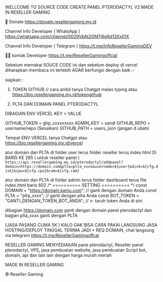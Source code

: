 WELLCOME TO SOURCE CODE CREATE PANEL PTERODACTYL V2 MADE IN RESELLER GAMING 

💸 Donate
https://donate.resellergaming.my.id

Channel Info Developer ( WhatsApp )
https://whatsapp.com/channel/0029VbAt2GM7j6g6d13Xx01X

Channel Info Developer ( Telegram )
https://t.me/InfoResellerGamingDEV

👨‍💻 kontak Developer
https://t.me/ResellerGamingoffcial


Sebelum memakai SOUCE CODE ini dan sebelum deploy di vercel diharapkan membaca ini terlebih AGAR berfungsi dengan baik ✅

siapkan :
1. TOKEN GITHUB // cara ambil  tanya Chatgpt malas typing atau https://bio.resellergaming.my.id/tokengithub

2. PLTA DAN DOMAIN PANEL PTERODACTYL 

DIBAGIAN ENV VERCEL 
KEY = VALUE 

GITHUB_TOKEN = ghp_xxxxxxxxx
ADMIN_KEY = sandi
GITHUB_REPO = username/repo (Sesalkan)
GITHUB_PATH = users_json (jangan d ubah)

Tempat ENV VERCEL tanya Chatgpt atau https://bio.resellergaming.my.id/vercel

atur domain dan PLTA di folder user terus folder reseller terus index.html
DI BARIS KE 285 ( untuk reseller panel )
`https://api.resellergaming.my.id/pterodactyl/addpanel?domain=https://domain.com&plta=plta_xxxx&username=${user}&disk=${cfg.disk}&cpu=${cfg.cpu}&ram=${cfg.ram}`

atur domain dan PLTA di folder admin terus folder dashboard terus file index.html
baris 602
/* ========== SETTING  ========== */
const DOMAIN = "https://domain.kamu.com"; // ganti dengan domain Anda
const PLTA   = "plta_xxxx"; // ganti dengan plta Anda
const BOT_TOKEN    = "GANTI_DENGAN_TOKEN_BOT_ANDA";  // ← taruh token Anda di sini

dibagian https://domain.com ganti dengan domain panel pterodactyl dan bagian plta_xxxx ganti dengan PLTA 


(JASA PASANG CUMA 5K )
KALO GAK BISA CARA PAKAI LANGSUNG JASA HOSTING/DEPLOY TINGGAL TERIMA JADI + REQ DOMAIN,
chat langsung via telegram https://t.me/ResellerGamingoffcal


RESELLER GAMING
MENYEDIAKAN pane pterodactyl, Reseller panel pterodactyl, VPS, jasa pembuatan website, jasa pembuatan Script bot, domain, api dan lain lain dengan harga murah meriah 


MADE IN RESELLER GAMING 

© Reseller Gaming 
